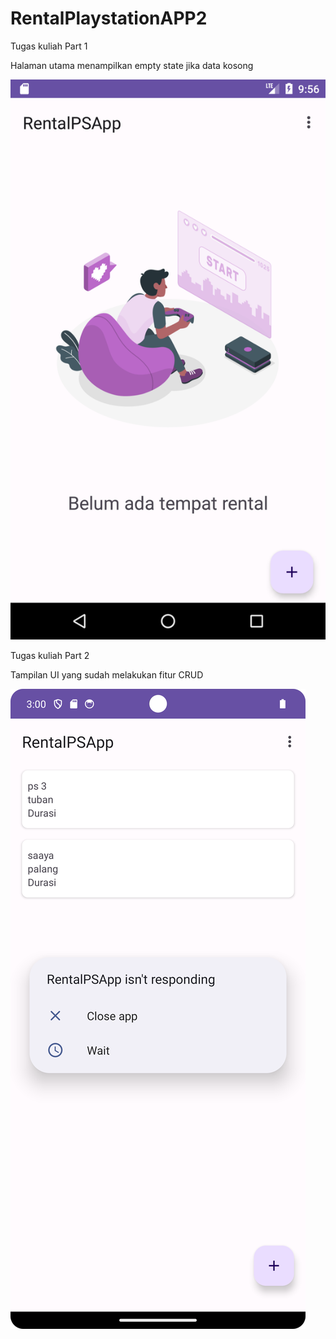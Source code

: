 # RentalPlaystationAPP2
 Tugas kuliah Part 1
 
Halaman utama menampilkan empty state jika data kosong

<img src="https://github.com/ryandhanielf/RentalPlaystationAPP2/blob/main/screenshothasil.png">

Tugas kuliah Part 2

Tampilan UI yang sudah melakukan fitur CRUD

<img src="https://github.com/ryandhanielf/RentalPlaystationAPP2/blob/main/Tampilan%20UI%20yang%20sudah%20melakukan%20fitur%20crud.png">

